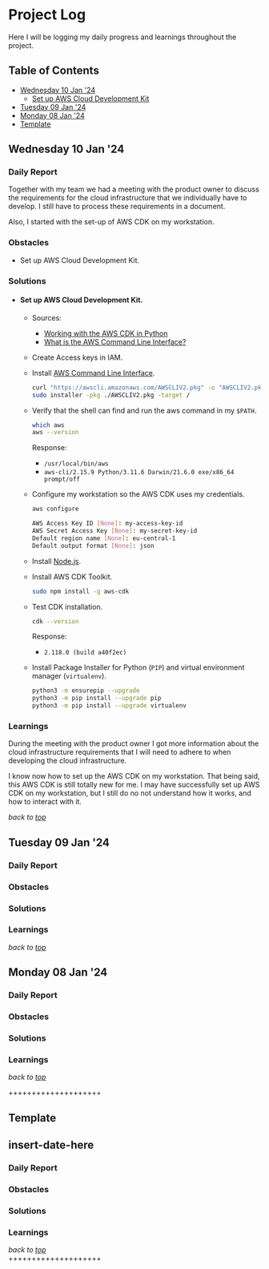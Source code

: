 # Project Log
Here I will be logging my daily progress and learnings throughout the project.

## Table of Contents
- [Wednesday 10 Jan '24](#wednesday-10-jan-24)
    - [Set up AWS Cloud Development Kit](#set-up-aws-cloud-development-kit)
- [Tuesday 09 Jan '24](#tuesday-09-jan-24)
- [Monday 08 Jan '24](#monday-08-jan-24)
- [Template](#template)



## Wednesday 10 Jan '24
### Daily Report
Together with my team we had a meeting with the product owner to discuss the requirements for the cloud infrastructure that we individually have to develop. I still have to process these requirements in a document.  

Also, I started with the set-up of AWS CDK on my workstation.

### Obstacles
- Set up AWS Cloud Development Kit.

### Solutions
- #### Set up AWS Cloud Development Kit.

    - Sources:
        - [Working with the AWS CDK in Python](https://docs.aws.amazon.com/cdk/v2/guide/work-with-cdk-python.html)
        - [What is the AWS Command Line Interface?](https://docs.aws.amazon.com/cli/latest/userguide/cli-chap-welcome.html)

    - Create Access keys in IAM.
    - Install [AWS Command Line Interface](https://aws.amazon.com/cli/).

        ```bash
        curl "https://awscli.amazonaws.com/AWSCLIV2.pkg" -o "AWSCLIV2.pkg"
        sudo installer -pkg ./AWSCLIV2.pkg -target /
        ```

    - Verify that the shell can find and run the aws command in my `$PATH`.

        ```bash
        which aws
        aws --version
        ```

        Response:  
        - `/usr/local/bin/aws`
        - `aws-cli/2.15.9 Python/3.11.6 Darwin/21.6.0 exe/x86_64 prompt/off`

    - Configure my workstation so the AWS CDK uses my credentials.

        ```bash
        aws configure
        ```

        ```bash
        AWS Access Key ID [None]: my-access-key-id
        AWS Secret Access Key [None]: my-secret-key-id
        Default region name [None]: eu-central-1
        Default output format [None]: json
        ```

    - Install [Node.js](https://nodejs.org/).
    - Install AWS CDK Toolkit.  
    
        ```bash
        sudo npm install -g aws-cdk
        ```
    
    - Test CDK installation. 
    
        ```bash
        cdk --version
        ```
        
        Response: 
        - `2.118.0 (build a40f2ec)`

    - Install Package Installer for Python (`PIP`) and virtual environment manager (`virtualenv`).

        ```bash
        python3 -m ensurepip --upgrade
        python3 -m pip install --upgrade pip
        python3 -m pip install --upgrade virtualenv
        ```

### Learnings
During the meeting with the product owner I got more information about the cloud infrastructure requirements that I will need to adhere to when developing the cloud infrastructure.

I know now how to set up the AWS CDK on my workstation. That being said, this AWS CDK is still totally new for me. I may have successfully set up AWS CDK on my workstation, but I still do no not understand how it works, and how to interact with it.

*back to [top](#project-log)*  

## Tuesday 09 Jan '24
### Daily Report

### Obstacles

### Solutions

### Learnings

*back to [top](#project-log)* 

## Monday 08 Jan '24
### Daily Report

### Obstacles

### Solutions

### Learnings

*back to [top](#project-log)*  

++++++++++++++++++++
## Template
## insert-date-here
### Daily Report
### Obstacles
### Solutions
### Learnings

*back to [top](#project-log)*  
++++++++++++++++++++